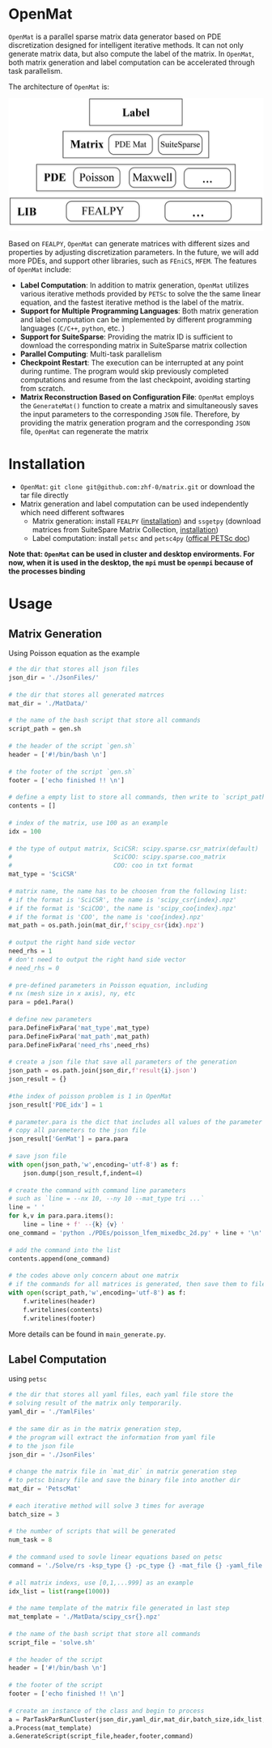 # OpenMat

`OpenMat` is a parallel sparse matrix data generator based on PDE discretization designed for intelligent iterative methods. It can not only generate matrix data, but also compute the label of the matrix. In `OpenMat`, both matrix generation and label computation can be accelerated through task parallelism.

The architecture of `OpenMat` is:

![image](./doc/pic/arch.png)

Based on `FEALPY`, `OpenMat` can generate matrices with different sizes and properties by adjusting discretization parameters.  In the future, we will add more PDEs, and support other libraries, such as `FEniCS`, `MFEM`. The features of `OpenMat` include:

- **Label Computation**: In addition to matrix generation, `OpenMat` utilizes various iterative methods provided by `PETSc` to solve the the same linear equation, and the fastest iterative method is the label of the matrix.
- **Support for Multiple Programming Languages**: Both matrix generation and label computation can be implemented by different programming languages (`C/C++`, `python`, etc. )
-  **Support for SuiteSparse**: Providing the matrix ID is sufficient to download the corresponding matrix in SuiteSparse matrix collection
- **Parallel Computing**: Multi-task parallelism
- **Checkpoint Restart**: The execution can be interrupted at any point during runtime. The program would skip previously completed computations and resume from the last checkpoint, avoiding  starting from scratch.
- **Matrix Reconstruction Based on Configuration File**: `OpenMat` employs the `GenerateMat()` function to create a matrix and simultaneously saves the input parameters to the corresponding `JSON` file. Therefore, by providing the matrix generation program and the corresponding `JSON` file, `OpenMat` can regenerate the matrix



# Installation

- `OpenMat`: `git clone git@github.com:zhf-0/matrix.git` or download the tar file directly
- Matrix generation and label computation can be used independently which need different softwares
  - Matrix generation: install `FEALPY` ([installation](https://github.com/weihuayi/fealpy)) and `ssgetpy` (download matrices from SuiteSpare Matrix Collection,  [installation](https://github.com/drdarshan/ssgetpy))
  - Label computation: install `petsc` and `petsc4py` ([offical PETSc doc](https://petsc.org/release/install/install_tutorial/#configuration))



**Note that: `OpenMat` can be used in cluster and desktop envirorments. For now, when it is used in the desktop, the `mpi` must be `openmpi` because of the processes binding** 

# Usage

## Matrix Generation

Using Poisson equation as the example

```python
# the dir that stores all json files 
json_dir = './JsonFiles/'

# the dir that stores all generated matrces
mat_dir = './MatData/'

# the name of the bash script that store all commands
script_path = gen.sh

# the header of the script `gen.sh`
header = ['#!/bin/bash \n']

# the footer of the script `gen.sh`
footer = ['echo finished !! \n']

# define a empty list to store all commands, then write to `script_path`
contents = []

# index of the matrix, use 100 as an example
idx = 100

# the type of output matrix, SciCSR: scipy.sparse.csr_matrix(default) 
#                            SciCOO: scipy.sparse.coo_matrix 
#                            COO: coo in txt format
mat_type = 'SciCSR'

# matrix name, the name has to be choosen from the following list:
# if the format is 'SciCSR', the name is 'scipy_csr{index}.npz'
# if the format is 'SciCOO', the name is 'scipy_coo{index}.npz'
# if the format is 'COO', the name is 'coo{index}.npz'
mat_path = os.path.join(mat_dir,f'scipy_csr{idx}.npz')

# output the right hand side vector
need_rhs = 1
# don't need to output the right hand side vector 
# need_rhs = 0

# pre-defined parameters in Poisson equation, including
# nx (mesh size in x axis), ny, etc
para = pde1.Para()

# define new parameters
para.DefineFixPara('mat_type',mat_type)
para.DefineFixPara('mat_path',mat_path)
para.DefineFixPara('need_rhs',need_rhs)

# create a json file that save all parameters of the generation
json_path = os.path.join(json_dir,f'result{i}.json')
json_result = {}

#the index of poisson problem is 1 in OpenMat
json_result['PDE_idx'] = 1 

# parameter.para is the dict that includes all values of the parameter 
# copy all paremeters to the json file
json_result['GenMat'] = para.para

# save json file 
with open(json_path,'w',encoding='utf-8') as f:
    json.dump(json_result,f,indent=4)

# create the command with command line parameters
# such as `line = --nx 10, --ny 10 --mat_type tri ...`
line = ' '
for k,v in para.para.items():
    line = line + f' --{k} {v} '     
one_command = 'python ./PDEs/poisson_lfem_mixedbc_2d.py' + line + '\n'

# add the command into the list 
contents.append(one_command)

# the codes above only concern about one matrix
# if the commands for all matrices is generated, then save them to file
with open(script_path,'w',encoding='utf-8') as f:
    f.writelines(header)
    f.writelines(contents)
    f.writelines(footer)
```

More details can be found in `main_generate.py`. 

## Label Computation

using `petsc`

```python
# the dir that stores all yaml files, each yaml file store the 
# solving result of the matrix only temporarily.  
yaml_dir = './YamlFiles'

# the same dir as in the matrix generation step,
# the program will extract the information from yaml file
# to the json file 
json_dir = './JsonFiles'

# change the matrix file in `mat_dir` in matrix generation step
# to petsc binary file and save the binary file into another dir
mat_dir = 'PetscMat'

# each iterative method will solve 3 times for average
batch_size = 3 

# the number of scripts that will be generated
num_task = 8

# the command used to sovle linear equations based on petsc
command = './Solve/rs -ksp_type {} -pc_type {} -mat_file {} -yaml_file {} \n'

# all matrix indexs, use [0,1,...999] as an example
idx_list = list(range(1000))

# the name template of the matrix file generated in last step
mat_template = './MatData/scipy_csr{}.npz'

# the name of the bash script that store all commands
script_file = 'solve.sh'

# the header of the script
header = ['#!/bin/bash \n']

# the footer of the script
footer = ['echo finished !! \n']

# create an instance of the class and begin to process
a = ParTaskParRunCluster(json_dir,yaml_dir,mat_dir,batch_size,idx_list,num_task)
a.Process(mat_template)
a.GenerateScript(script_file,header,footer,command)
```

